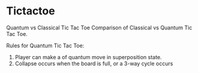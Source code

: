 # Tictactoe
Quantum vs Classical Tic Tac Toe
Comparison of Classical vs Quantum Tic Tac Toe. 

Rules for Quantum Tic Tac Toe: 
1. Player can make a of quantum move in superposition state.
2. Collapse occurs when the board is full, or a  3-way cycle occurs
